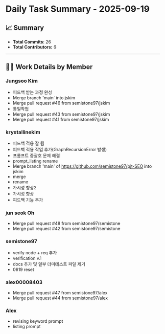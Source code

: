 # Daily Task Summary - 2025-09-19

## 📈 Summary

- **Total Commits:** 26
- **Total Contributors:** 6

---

## 🧑‍💻 Work Details by Member

### Jungsoo Kim
- 피드백 받는 과정 완성
- Merge branch 'main' into jskim
- Merge pull request #46 from semistone97/jskim
- 통일작업
- Merge pull request #43 from semistone97/jskim
- Merge pull request #41 from semistone97/jskim

### krystallinekim
- 피드백 적용 잘 됨
- 피드백 적용 작업 추가(GraphRecursionError 발생)
- 프롬프트 중괄호 문제 해결
- prompt_listing rename
- Merge branch 'main' of https://github.com/semistone97/pjt-SEO into jskim
- merge
- rename
- 가시성 향상2
- 가시성 향상
- 피드백 기능 추가

### jun seok Oh
- Merge pull request #48 from semistone97/semistone
- Merge pull request #42 from semistone97/semistone

### semistone97
- verify node + req 추가
- verification v.1
- docs 추가 및 일부 더미테스트 파일 제거
- 0919 reset

### alex00008403
- Merge pull request #47 from semistone97/alex
- Merge pull request #44 from semistone97/alex

### Alex
- revising keyword prompt
- listing prompt

